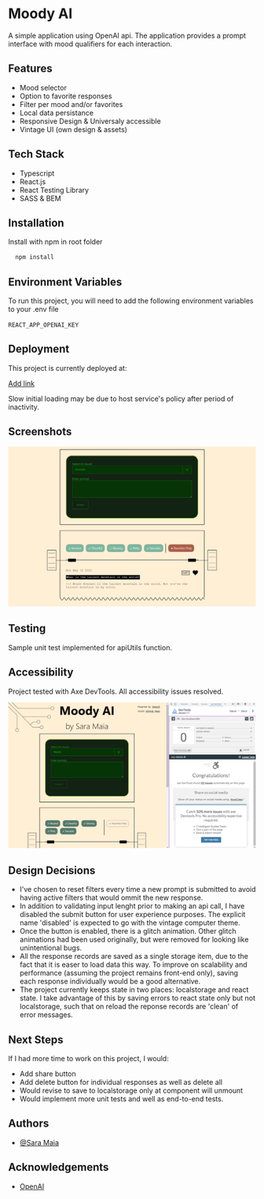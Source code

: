 
# Moody AI

A simple application using OpenAI api. The application provides a prompt interface with mood qualifiers for each interaction.


## Features

- Mood selector
- Option to favorite responses
- Filter per mood and/or favorites
- Local data persistance
- Responsive Design & Universaly accessible
- Vintage UI (own design & assets)


## Tech Stack

- Typescript
- React.js
- React Testing Library
- SASS & BEM
## Installation

Install with npm in root folder

```bash
  npm install
```
    
## Environment Variables

To run this project, you will need to add the following environment variables to your .env file

`REACT_APP_OPENAI_KEY`


## Deployment

This project is currently deployed at:

[Add link](http://www.saramaia.me)

Slow initial loading may be due to host service's policy after period of inactivity.
## Screenshots

![App Screenshot](./public/moodyAI.JPG)

## Testing

Sample unit test implemented for apiUtils function.


## Accessibility

Project tested with Axe DevTools. All accessibility issues resolved.

![App Screenshot](./public/axe-passed.JPG)


## Design Decisions

- I've chosen to reset filters every time a new prompt is submitted to avoid having active filters that would ommit the new response.
- In addition to validating input lenght prior to making an api call, I have disabled the submit button for user experience purposes. The explicit name 'disabled' is expected to go with the vintage computer theme.
- Once the button is enabled, there is a glitch animation. Other glitch animations had been used originally, but were removed for looking like unintentional bugs.
- All the response records are saved as a single storage item, due to the fact that it is easer to load data this way. To improve on scalability and performance (assuming the project remains front-end only), saving each response individually would be a good alternative.
- The project currently keeps state in two places: localstorage and react state. I take advantage of this by saving errors to react state only but not localstorage, such that on reload the reponse records are 'clean' of error messages. 
## Next Steps

If I had more time to work on this project, I would:

- Add share button
- Add delete button for individual responses as well as delete all
- Would revise to save to localstorage only at component will unmount
- Would implement more unit tests and well as end-to-end tests.

## Authors

- [@Sara Maia](http://www.saramaia.me)


## Acknowledgements

 - [OpenAI](https://beta.openai.com/)

